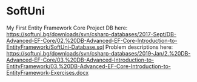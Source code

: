 # SoftUni
My First Entity Framework Core Project
DB here: https://softuni.bg/downloads/svn/csharp-databases/2017-Sept/DB-Advanced-EF-Core/02.%20DB-Advanced-EF-Core-Introduction-to-EntityFramework/SoftUni-Database.sql
Problem descriptions here: https://softuni.bg/downloads/svn/csharp-databases/2019-Jan/2.%20DB-Advanced-EF-Core/03.%20DB-Advanced-Introduction-to-EntityFramework/03.%20DB-Advanced-EF-Core-Introduction-to-EntityFramework-Exercises.docx
